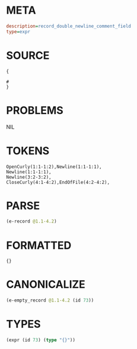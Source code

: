 # META
~~~ini
description=record_double_newline_comment_field
type=expr
~~~
# SOURCE
~~~roc
{

#
}
~~~
# PROBLEMS
NIL
# TOKENS
~~~zig
OpenCurly(1:1-1:2),Newline(1:1-1:1),
Newline(1:1-1:1),
Newline(3:2-3:2),
CloseCurly(4:1-4:2),EndOfFile(4:2-4:2),
~~~
# PARSE
~~~clojure
(e-record @1.1-4.2)
~~~
# FORMATTED
~~~roc
{}
~~~
# CANONICALIZE
~~~clojure
(e-empty_record @1.1-4.2 (id 73))
~~~
# TYPES
~~~clojure
(expr (id 73) (type "{}"))
~~~
